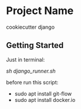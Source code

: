 # Project Name

cookiecutter django

## Getting Started

Just in terminal:


*sh django_runner.sh*



before run this script:
- sudo apt install git-flow
- sudo apt install docker.io
